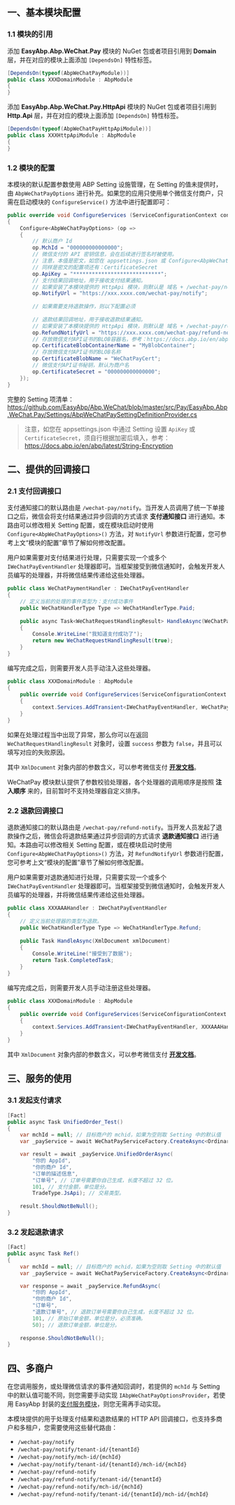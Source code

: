 ## 一、基本模块配置

### 1.1 模块的引用

添加 **EasyAbp.Abp.WeChat.Pay** 模块的 NuGet 包或者项目引用到 **Domain** 层，并在对应的模块上面添加 `[DependsOn]` 特性标签。

```csharp
[DependsOn(typeof(AbpWeChatPayModule))]
public class XXXDomainModule : AbpModule
{
}
```

添加 **EasyAbp.Abp.WeChat.Pay.HttpApi** 模块的 NuGet 包或者项目引用到 **Http.Api** 层，并在对应的模块上面添加 `[DependsOn]` 特性标签。

```csharp
[DependsOn(typeof(AbpWeChatPayHttpApiModule))]
public class XXXHttpApiModule : AbpModule
{
}
```

### 1.2 模块的配置

本模块的默认配置参数使用 ABP Setting 设施管理，在 Setting 的值未提供时，由 `AbpWeChatPayOptions` 进行补充。如果您的应用只使用单个微信支付商户，只需在启动模块的 `ConfigureService()` 方法中进行配置即可：

```csharp
public override void ConfigureServices (ServiceConfigurationContext context) 
{
    Configure<AbpWeChatPayOptions> (op => 
    {
        // 默认商户 Id
        op.MchId = "000000000000000";
        // 微信支付的 API 密钥信息，会在后续进行签名时被使用。
        // 注意，本值是密文，如您在 appsettings.json 或 Configure<AbpWeChatPayOptions> 中设置本值，须自行根据加密后填入，参考：https://docs.abp.io/en/abp/latest/String-Encryption
        // 同样是密文的配置项还有：CertificateSecret
        op.ApiKey = "****************************";
        // 支付结果回调地址，用于接收支付结果通知。
        // 如果安装了本模块提供的 HttpApi 模块，则默认是 域名 + /wechat-pay/notify 路由。
        op.NotifyUrl = "https://xxx.xxxx.com/wechat-pay/notify";
        
        // 如果需要支持退款操作，则以下配置必须
        
        // 退款结果回调地址，用于接收退款结果通知。
        // 如果安装了本模块提供的 HttpApi 模块，则默认是 域名 + /wechat-pay/refund-notify 路由。
        op.RefundNotifyUrl = "https://xxx.xxxx.com/wechat-pay/refund-notify";
        // 存放微信支付API证书的BLOB容器名，参考：https://docs.abp.io/en/abp/latest/Blob-Storing
        op.CertificateBlobContainerName = "MyBlobContainer";
        // 存放微信支付API证书的BLOB名称
        op.CertificateBlobName = "WeChatPayCert";
        // 微信支付API证书秘钥，默认为商户名
        op.CertificateSecret = "000000000000000";
    });
}
```

完整的 Setting 项清单：https://github.com/EasyAbp/Abp.WeChat/blob/master/src/Pay/EasyAbp.Abp.WeChat.Pay/Settings/AbpWeChatPaySettingDefinitionProvider.cs

> 注意，如您在 appsettings.json 中通过 Setting 设置 `ApiKey` 或 `CertificateSecret`，须自行根据加密后填入，参考：https://docs.abp.io/en/abp/latest/String-Encryption

## 二、提供的回调接口

### 2.1 支付回调接口

支付通知接口的默认路由是 `/wechat-pay/notify`。当开发人员调用了统一下单接口之后，微信会将支付结果通过异步回调的方式请求 **支付通知接口** 进行通知。本路由可以修改相关 Setting 配置，或在模块启动时使用 `Configure<AbpWeChatPayOptions>()` 方法，对 `NotifyUrl` 参数进行配置，您可参考上文“模块的配置”章节了解如何修改配置。

用户如果需要对支付结果进行处理，只需要实现一个或多个 `IWeChatPayEventHandler` 处理器即可。当框架接受到微信通知时，会触发开发人员编写的处理器，并将微信结果传递给这些处理器。

```csharp
public class WeChatPaymentHandler : IWeChatPayEventHandler
{
    // 定义当前的处理的事件类型为：支付成功事件
    public WeChatHandlerType Type => WeChatHandlerType.Paid;
  
    public async Task<WeChatRequestHandlingResult> HandleAsync(WeChatPayEventModel model)
    {
        Console.WriteLine("我知道支付成功了");
        return new WeChatRequestHandlingResult(true);
    }
}
```

编写完成之后，则需要开发人员手动注入这些处理器。

```csharp
public class XXXDomainModule : AbpModule
{
    public override void ConfigureServices(ServiceConfigurationContext context)
    {
        context.Services.AddTransient<IWeChatPayEventHandler, WeChatPaymentHandler>();
    }
}
```

如果在处理过程当中出现了异常，那么你可以在返回 `WeChatRequestHandlingResult` 对象时，设置 `success` 参数为 `false`，并且可以填写对应的失败原因。

其中 `XmlDocument` 对象内部的参数含义，可以参考微信支付 **[开发文档](https://pay.weixin.qq.com/wiki/doc/api/jsapi.php?chapter=9_7&index=8)**。

WeChatPay 模块默认提供了参数校验处理器，各个处理器的调用顺序是按照 **注入顺序** 来的，目前暂时不支持处理器自定义排序。

### 2.2 退款回调接口

退款通知接口的默认路由是 `/wechat-pay/refund-notify`。当开发人员发起了退款操作之后，微信会将退款结果通过异步回调的方式请求 **退款通知接口** 进行通知。本路由可以修改相关 Setting 配置，或在模块启动时使用 `Configure<AbpWeChatPayOptions>()` 方法，对 `RefundNotifyUrl` 参数进行配置，您可参考上文“模块的配置”章节了解如何修改配置。

用户如果需要对退款通知进行处理，只需要实现一个或多个 `IWeChatPayEventHandler` 处理器即可。当框架接受到微信通知时，会触发开发人员编写的处理器，并将微信结果传递给这些处理器。

```csharp
public class XXXAAAHandler : IWeChatPayEventHandler
{
    // 定义当前处理器的类型为退款。
    public WeChatHandlerType Type => WeChatHandlerType.Refund;
  
    public Task HandleAsync(XmlDocument xmlDocument)
    {
        Console.WriteLine("接受到了数据");
        return Task.CompletedTask;
    }
}
```

编写完成之后，则需要开发人员手动注册这些处理器。

```csharp
public class XXXDomainModule : AbpModule
{
    public override void ConfigureServices(ServiceConfigurationContext context)
    {
        context.Services.AddTransient<IWeChatPayEventHandler, XXXAAAHandler>();
    }
}
```

其中 `XmlDocument` 对象内部的参数含义，可以参考微信支付 **[开发文档](https://pay.weixin.qq.com/wiki/doc/api/jsapi.php?chapter=9_16&index=10)**。

## 三、服务的使用

### 3.1 发起支付请求

```csharp
[Fact]
public async Task UnifiedOrder_Test()
{
    var mchId = null; // 目标商户的 mchid，如果为空则取 Setting 中的默认值
    var _payService = await WeChatPayServiceFactory.CreateAsync<OrdinaryMerchantPayWeService>(mchId);

    var result = await _payService.UnifiedOrderAsync(
        "你的 AppId",
        "你的商户 Id",
        "订单的描述信息",
        "订单号", // 订单号需要你自己生成，长度不超过 32 位。
        101, // 支付金额，单位是分。
        TradeType.JsApi); // 交易类型。
    
    result.ShouldNotBeNull();
}
```

### 3.2 发起退款请求

```csharp
[Fact]
public async Task Ref()
{
    var mchId = null; // 目标商户的 mchid，如果为空则取 Setting 中的默认值
    var _payService = await WeChatPayServiceFactory.CreateAsync<OrdinaryMerchantPayWeService>(mchId);

    var response = await _payService.RefundAsync(
        "你的 AppId",
        "你的商户 Id",
        "订单号",
        "退款订单号", // 退款订单号需要你自己生成，长度不超过 32 位。
        101, // 原始订单金额，单位是分，必须准确。
        50); // 退款订单金额，单位是分。
    
    response.ShouldNotBeNull();
}
```

## 四、多商户

在您调用服务，或处理微信请求的事件通知回调时，若提供的 `mchId` 与 Setting 中的默认值可能不同，则您需要手动实现 `IAbpWeChatPayOptionsProvider`，若使用 EasyAbp 封装的[支付服务模块](https://github.com/EasyAbp/PaymentService)，则您无需再手动实现。

本模块提供的用于处理支付结果和退款结果的 HTTP API 回调接口，也支持多商户和多租户，您需要使用这些替代路由：
  * `/wechat-pay/notify`
  * `/wechat-pay/notify/tenant-id/{tenantId}`
  * `/wechat-pay/notify/mch-id/{mchId}`
  * `/wechat-pay/notify/tenant-id/{tenantId}/mch-id/{mchId}`
  * `/wechat-pay/refund-notify`
  * `/wechat-pay/refund-notify/tenant-id/{tenantId}`
  * `/wechat-pay/refund-notify/mch-id/{mchId}`
  * `/wechat-pay/refund-notify/tenant-id/{tenantId}/mch-id/{mchId}`

